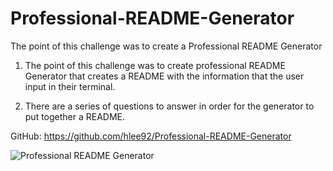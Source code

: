 # Professional-README-Generator

The point of this challenge was to create a Professional README Generator 

1. The point of this challenge was to create professional README Generator that creates
   a README with the information that the user input in their terminal. 

2. There are a series of questions to answer in order for the generator to put together a README.


GitHub: https://github.com/hlee92/Professional-README-Generator

![Professional README Generator](https://user-images.githubusercontent.com/91634095/165001050-92a90f33-b409-4850-bc16-b563cd03be20.gif)
